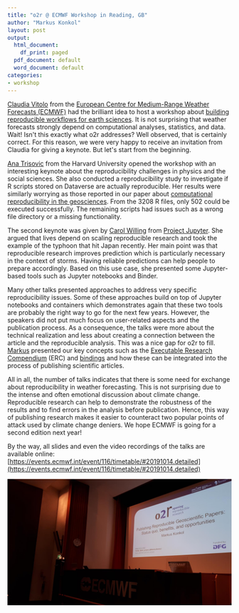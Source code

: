 ```yaml
---
title: "o2r @ ECMWF Workshop in Reading, GB"
author: "Markus Konkol"
layout: post
output:
  html_document:
    df_print: paged
  pdf_document: default
  word_document: default
categories:
- workshop
---
```


[Claudia Vitolo](https://twitter.com/clavitolo) from the [European Centre for Medium-Range Weather Forecasts (ECMWF)](https://www.ecmwf.int/) had the brilliant idea to host a workshop about [building reproducible workflows for earth sciences](https://www.ecmwf.int/en/learning/workshops/building-reproducible-workflows). It is not surprising that weather forecasts strongly depend on computational analyses, statistics, and data. Wait! Isn't this exactly what o2r addresses? Well observed, that is certainly correct. For this reason, we were very happy to receive an invitation from Claudia for giving a keynote. But let's start from the beginning. 

[Ana Trisovic](https://twitter.com/atrisovic?s=17) from the Harvard University opened the workshop with an interesting keynote about the reproducibility challenges in physics and the social sciences. She also conducted a reproducibility study to investigate if R scripts stored on Dataverse are actually reproducible. Her results were similarly worrying as those reported in our paper about [computational reproducibility in the geosciences](https://www.tandfonline.com/doi/full/10.1080/13658816.2018.1508687). From the 3208 R files, only 502 could be executed successfully. The remaining scripts had issues such as a wrong file directory or a missing functionality. 

The second keynote was given by [Carol Willing](https://twitter.com/willingcarol?lang=de) from [Project Jupyter](https://twitter.com/projectjupyter). She argued that lives depend on scaling reproducible research and took the example of the typhoon that hit Japan recently. Her main point was that reproducible research improves prediction which is particularly necessary in the context of storms. Having reliable predictions can help people to prepare accordingly. Based on this use case, she presented some Jupyter-based tools such as Jupyter notebooks and Binder.

Many other talks presented approaches to address very specific reproducibility issues. Some of these approaches build on top of Jupyter notebooks and containers which demonstrates again that these two tools are probably the right way to go for the next few years. However, the speakers did not put much focus on user-related aspects and the publication process. As a consequence, the talks were more about the technical realization and less about creating a connection between the article and the reproducible analysis. This was a nice gap for o2r to fill. [Markus](https://twitter.com/MarkusKonkol) presented our key concepts such as the [Executable Research Compendium](http://www.dlib.org/dlib/january17/nuest/01nuest.html) (ERC) and [bindings](https://dl.acm.org/citation.cfm?doid=3340630.3331158) and how these can be integrated into the process of publishing scientific articles.

All in all, the number of talks indicates that there is some need for exchange about reproducibility in weather forecasting. This is not surprising due to the intense and often emotional discussion about climate change. Reproducible research can help to demonstrate the robustness of the results and to find errors in the analysis before publication. Hence, this way of publishing research makes it easier to counteract two popular points of attack used by climate change deniers. We hope ECMWF is going for a second edition next year!

By the way, all slides and even the video recordings of the talks are available online: [https://events.ecmwf.int/event/116/timetable/#20191014.detailed](https://events.ecmwf.int/event/116/timetable/#20191014.detailed)

[![ecmwf](/public/images/ecmwf.jpg)](/public/images/ecmwf.jpg)
